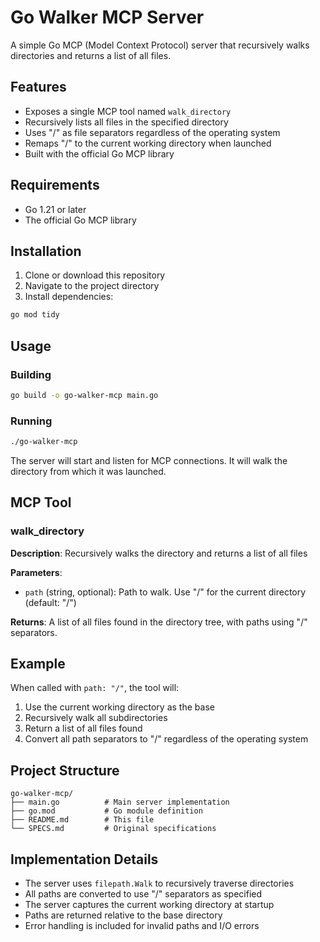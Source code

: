 # Go Walker MCP Server

A simple Go MCP (Model Context Protocol) server that recursively walks directories and returns a list of all files.

## Features

- Exposes a single MCP tool named `walk_directory`
- Recursively lists all files in the specified directory
- Uses "/" as file separators regardless of the operating system
- Remaps "/" to the current working directory when launched
- Built with the official Go MCP library

## Requirements

- Go 1.21 or later
- The official Go MCP library

## Installation

1. Clone or download this repository
2. Navigate to the project directory
3. Install dependencies:

```bash
go mod tidy
```

## Usage

### Building

```bash
go build -o go-walker-mcp main.go
```

### Running

```bash
./go-walker-mcp
```

The server will start and listen for MCP connections. It will walk the directory from which it was launched.

## MCP Tool

### walk_directory

**Description**: Recursively walks the directory and returns a list of all files

**Parameters**:
- `path` (string, optional): Path to walk. Use "/" for the current directory (default: "/")

**Returns**: A list of all files found in the directory tree, with paths using "/" separators.

## Example

When called with `path: "/"`, the tool will:
1. Use the current working directory as the base
2. Recursively walk all subdirectories
3. Return a list of all files found
4. Convert all path separators to "/" regardless of the operating system

## Project Structure

```
go-walker-mcp/
├── main.go          # Main server implementation
├── go.mod           # Go module definition
├── README.md        # This file
└── SPECS.md         # Original specifications
```

## Implementation Details

- The server uses `filepath.Walk` to recursively traverse directories
- All paths are converted to use "/" separators as specified
- The server captures the current working directory at startup
- Paths are returned relative to the base directory
- Error handling is included for invalid paths and I/O errors 